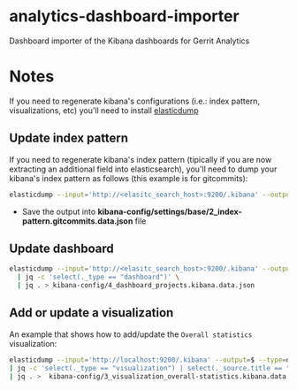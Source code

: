 # analytics-dashboard-importer
Dashboard importer of the Kibana dashboards for Gerrit Analytics

# Notes

If you need to regenerate kibana's configurations (i.e.: index pattern, visualizations, etc) you'll need to install [elasticdump](https://www.npmjs.com/package/elasticdump)

## Update index pattern

If you need to regenerate kibana's index pattern (tipically if you are now extracting an additional field into elasticsearch),
you'll need to dump your kibana's index pattern as follows (this example is for gitcommits):

```bash
elasticdump --input='http://<elasitc_search_host>:9200/.kibana' --output=$ --type=data --searchBody '{"query":{"term":{"_id": "gitcommits"}}}' | jq .
```
- Save the output into **kibana-config/settings/base/2_index-pattern.gitcommits.data.json** file

## Update dashboard

```bash
elasticdump --input='http://<elasitc_search_host>:9200/.kibana' --output=$ --type=data \
  | jq -c 'select(._type == "dashboard")' \
  | jq . > kibana-config/4_dashboard_projects.kibana.data.json
```

## Add or update a visualization

An example that shows how to add/update the `Overall statistics` visualization:

```bash
elasticdump --input='http://localhost:9200/.kibana' --output=$ --type=data \
| jq -c 'select(._type == "visualization") | select(._source.title == "Overall statistics")' \
| jq . >  kibana-config/3_visualization_overall-statistics.kibana.data.json
```

